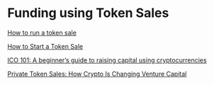 # Funding using Token Sales

[How to run a token sale](https://techcrunch.com/2017/09/22/how-to-run-a-token-sale/)

[How to Start a Token Sale](https://www.paradoxgroup.co/how-to-start-a-token-sale/)

[ICO 101: A beginner’s guide to raising capital using cryptocurrencies](https://cointelegraph.com/funding-for-beginners/ico-101-a-beginners-guide-to-raising-capital-using-cryptocurrencies)

[Private Token Sales: How Crypto Is Changing Venture Capital](https://pontem.network/posts/private-token-sales-how-crypto-is-changing-venture-capital)
